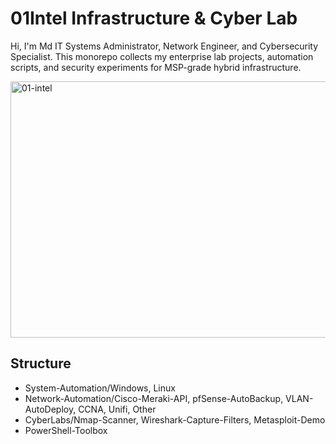 # 01Intel Infrastructure & Cyber Lab

Hi, I'm Md  IT Systems Administrator, Network Engineer, and Cybersecurity Specialist.
This monorepo collects my enterprise lab projects, automation scripts, and security experiments
for MSP-grade hybrid infrastructure.

<img width="609" height="410" alt="01-intel" src="https://github.com/user-attachments/assets/c662ec48-58ea-4e05-9b0e-cb6add63712a" />

## Structure
- System-Automation/Windows, Linux
- Network-Automation/Cisco-Meraki-API, pfSense-AutoBackup, VLAN-AutoDeploy, CCNA, Unifi, Other
- CyberLabs/Nmap-Scanner, Wireshark-Capture-Filters, Metasploit-Demo
- PowerShell-Toolbox

